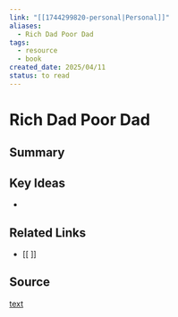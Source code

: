 ```yaml
---
link: "[[1744299820-personal|Personal]]"
aliases:
  - Rich Dad Poor Dad
tags:
  - resource
  - book
created_date: 2025/04/11
status: to read
---
```

# Rich Dad Poor Dad

## Summary


## Key Ideas
- 

## Related Links
- [[ ]]

## Source
[text](url) 
